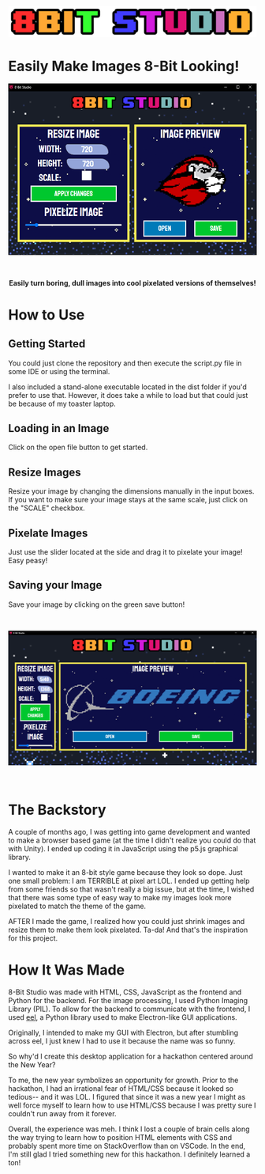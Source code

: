 <p align="center">
<img src="web/assets/header.png">
</p>


# Easily Make Images 8-Bit Looking!
<p align="center">
<img src="screenshots/screenshot_1.png">
</p>

<br>

**<p align="center">Easily turn boring, dull images into cool pixelated versions of themselves!</p>**

# How to Use

## Getting Started
You could just clone the repository and then execute the script.py file in some IDE or using the terminal. 

I also included a stand-alone executable located in the dist folder if you'd prefer to use that. However, it does take a while to load but that could just be because of my toaster laptop. 

## Loading in an Image
Click on the open file button to get started.

## Resize Images
Resize your image by changing the dimensions manually in the input boxes. If you want to make sure your image stays at the same scale, just click on the "SCALE" checkbox. 

## Pixelate Images
Just use the slider located at the side and drag it to pixelate your image! Easy peasy!

## Saving your Image
Save your image by clicking on the green save button!

<br>

<p align="center">
<img src="screenshots/screenshot_2.png">
</p>

<br>

# The Backstory
A couple of months ago, I was getting into game development and wanted to make a browser based game (at the time I didn't realize you could do that with Unity). I ended up coding it in JavaScript using the p5.js graphical library.

I wanted to make it an 8-bit style game because they look so dope. Just one small problem: I am TERRIBLE at pixel art LOL. I ended up getting help from some friends so that wasn't really a big issue, but at the time, I wished that there was some type of easy way to make my images look more pixelated to match the theme of the game. 

AFTER I made the game, I realized how you could just shrink images and resize them to make them look pixelated. Ta-da! And that's the inspiration for this project.


# How It Was Made
8-Bit Studio was made with HTML, CSS, JavaScript as the frontend and Python for the backend. For the image processing, I used Python Imaging Library (PIL). To allow for the backend to communicate with the frontend, I used [eel](https://github.com/samuelhwilliams/Eel), a Python library used to make Electron-like GUI applications. 

Originally, I intended to make my GUI with Electron, but after stumbling across eel, I just knew I had to use it because the name was so funny.

So why'd I create this desktop application for a hackathon centered around the New Year? 

To me, the new year symbolizes an opportunity for growth. Prior to the hackathon, I had an irrational fear of HTML/CSS because it looked so tedious-- and it was LOL. I figured that since it was a new year I might as well force myself to learn how to use HTML/CSS because I was pretty sure I couldn't run away from it forever.

Overall, the experience was meh. I think I lost a couple of brain cells along the way trying to learn how to position HTML elements with CSS and probably spent more time on StackOverflow than on VSCode. In the end, I'm still glad I tried something new for this hackathon. I definitely learned a ton!

